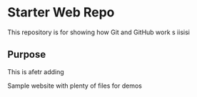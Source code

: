 
# Starter Web Repo

This repository is for showing how Git and GitHub work
s iisisi
## Purpose

This is afetr adding

Sample website with plenty of files for demos
